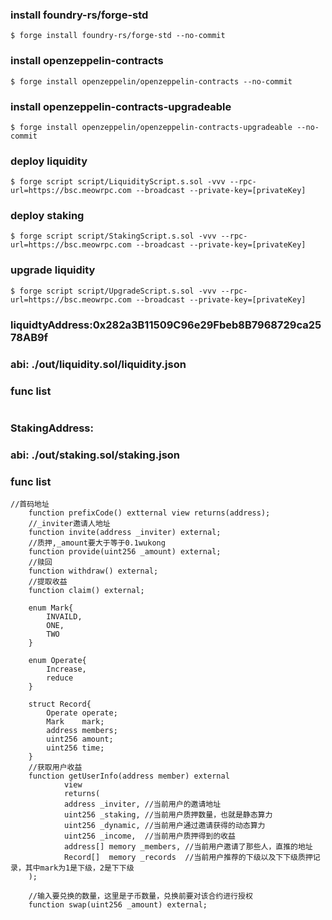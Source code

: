 ### install foundry-rs/forge-std
```shell
$ forge install foundry-rs/forge-std --no-commit
```
### install openzeppelin-contracts
```shell
$ forge install openzeppelin/openzeppelin-contracts --no-commit
```
### install openzeppelin-contracts-upgradeable
```shell
$ forge install openzeppelin/openzeppelin-contracts-upgradeable --no-commit
```

### deploy liquidity
```shell
$ forge script script/LiquidityScript.s.sol -vvv --rpc-url=https://bsc.meowrpc.com --broadcast --private-key=[privateKey]
```

### deploy staking
```shell
$ forge script script/StakingScript.s.sol -vvv --rpc-url=https://bsc.meowrpc.com --broadcast --private-key=[privateKey]
```

### upgrade liquidity
```shell
$ forge script script/UpgradeScript.s.sol -vvv --rpc-url=https://bsc.meowrpc.com --broadcast --private-key=[privateKey]
```

### liquidtyAddress:0x282a3B11509C96e29Fbeb8B7968729ca2578AB9f
### abi: ./out/liquidity.sol/liquidity.json
### func list

```solidity

```


### StakingAddress:
### abi: ./out/staking.sol/staking.json
### func list

```solidity
//首码地址
    function prefixCode() extternal view returns(address);
    //_inviter邀请人地址
    function invite(address _inviter) external;
    //质押,_amount要大于等于0.1wukong
    function provide(uint256 _amount) external;
    //赎回
    function withdraw() external;
    //提取收益
    function claim() external;

    enum Mark{
        INVAILD,
        ONE,
        TWO
    }

    enum Operate{
        Increase,
        reduce
    }

    struct Record{
        Operate operate;
        Mark    mark;
        address members;
        uint256 amount;
        uint256 time;
    }
    //获取用户收益
    function getUserInfo(address member) external 
            view 
            returns(
            address _inviter, //当前用户的邀请地址
            uint256 _staking, //当前用户质押数量，也就是静态算力
            uint256 _dynamic, //当前用户通过邀请获得的动态算力
            uint256 _income,  //当前用户质押得到的收益
            address[] memory _members, //当前用户邀请了那些人，直推的地址
            Record[]  memory _records  //当前用户推荐的下级以及下下级质押记录，其中mark为1是下级，2是下下级
    );

    //输入要兑换的数量，这里是子币数量，兑换前要对该合约进行授权
    function swap(uint256 _amount) external;

```